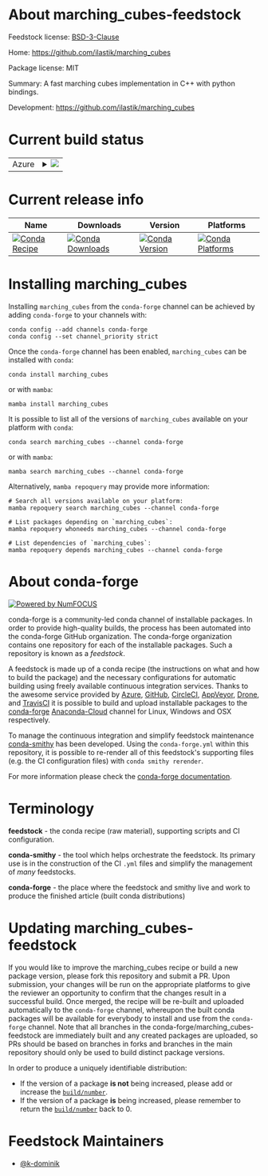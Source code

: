 About marching_cubes-feedstock
==============================

Feedstock license: [BSD-3-Clause](https://github.com/conda-forge/marching_cubes-feedstock/blob/main/LICENSE.txt)

Home: https://github.com/ilastik/marching_cubes

Package license: MIT

Summary: A fast marching cubes implementation in C++ with python bindings.

Development: https://github.com/ilastik/marching_cubes

Current build status
====================


<table>
    
  <tr>
    <td>Azure</td>
    <td>
      <details>
        <summary>
          <a href="https://dev.azure.com/conda-forge/feedstock-builds/_build/latest?definitionId=18813&branchName=main">
            <img src="https://dev.azure.com/conda-forge/feedstock-builds/_apis/build/status/marching_cubes-feedstock?branchName=main">
          </a>
        </summary>
        <table>
          <thead><tr><th>Variant</th><th>Status</th></tr></thead>
          <tbody><tr>
              <td>linux_64_python3.10.____cpython</td>
              <td>
                <a href="https://dev.azure.com/conda-forge/feedstock-builds/_build/latest?definitionId=18813&branchName=main">
                  <img src="https://dev.azure.com/conda-forge/feedstock-builds/_apis/build/status/marching_cubes-feedstock?branchName=main&jobName=linux&configuration=linux%20linux_64_python3.10.____cpython" alt="variant">
                </a>
              </td>
            </tr><tr>
              <td>linux_64_python3.11.____cpython</td>
              <td>
                <a href="https://dev.azure.com/conda-forge/feedstock-builds/_build/latest?definitionId=18813&branchName=main">
                  <img src="https://dev.azure.com/conda-forge/feedstock-builds/_apis/build/status/marching_cubes-feedstock?branchName=main&jobName=linux&configuration=linux%20linux_64_python3.11.____cpython" alt="variant">
                </a>
              </td>
            </tr><tr>
              <td>linux_64_python3.8.____cpython</td>
              <td>
                <a href="https://dev.azure.com/conda-forge/feedstock-builds/_build/latest?definitionId=18813&branchName=main">
                  <img src="https://dev.azure.com/conda-forge/feedstock-builds/_apis/build/status/marching_cubes-feedstock?branchName=main&jobName=linux&configuration=linux%20linux_64_python3.8.____cpython" alt="variant">
                </a>
              </td>
            </tr><tr>
              <td>linux_64_python3.9.____cpython</td>
              <td>
                <a href="https://dev.azure.com/conda-forge/feedstock-builds/_build/latest?definitionId=18813&branchName=main">
                  <img src="https://dev.azure.com/conda-forge/feedstock-builds/_apis/build/status/marching_cubes-feedstock?branchName=main&jobName=linux&configuration=linux%20linux_64_python3.9.____cpython" alt="variant">
                </a>
              </td>
            </tr><tr>
              <td>osx_64_python3.10.____cpython</td>
              <td>
                <a href="https://dev.azure.com/conda-forge/feedstock-builds/_build/latest?definitionId=18813&branchName=main">
                  <img src="https://dev.azure.com/conda-forge/feedstock-builds/_apis/build/status/marching_cubes-feedstock?branchName=main&jobName=osx&configuration=osx%20osx_64_python3.10.____cpython" alt="variant">
                </a>
              </td>
            </tr><tr>
              <td>osx_64_python3.11.____cpython</td>
              <td>
                <a href="https://dev.azure.com/conda-forge/feedstock-builds/_build/latest?definitionId=18813&branchName=main">
                  <img src="https://dev.azure.com/conda-forge/feedstock-builds/_apis/build/status/marching_cubes-feedstock?branchName=main&jobName=osx&configuration=osx%20osx_64_python3.11.____cpython" alt="variant">
                </a>
              </td>
            </tr><tr>
              <td>osx_64_python3.8.____cpython</td>
              <td>
                <a href="https://dev.azure.com/conda-forge/feedstock-builds/_build/latest?definitionId=18813&branchName=main">
                  <img src="https://dev.azure.com/conda-forge/feedstock-builds/_apis/build/status/marching_cubes-feedstock?branchName=main&jobName=osx&configuration=osx%20osx_64_python3.8.____cpython" alt="variant">
                </a>
              </td>
            </tr><tr>
              <td>osx_64_python3.9.____cpython</td>
              <td>
                <a href="https://dev.azure.com/conda-forge/feedstock-builds/_build/latest?definitionId=18813&branchName=main">
                  <img src="https://dev.azure.com/conda-forge/feedstock-builds/_apis/build/status/marching_cubes-feedstock?branchName=main&jobName=osx&configuration=osx%20osx_64_python3.9.____cpython" alt="variant">
                </a>
              </td>
            </tr><tr>
              <td>win_64_python3.10.____cpython</td>
              <td>
                <a href="https://dev.azure.com/conda-forge/feedstock-builds/_build/latest?definitionId=18813&branchName=main">
                  <img src="https://dev.azure.com/conda-forge/feedstock-builds/_apis/build/status/marching_cubes-feedstock?branchName=main&jobName=win&configuration=win%20win_64_python3.10.____cpython" alt="variant">
                </a>
              </td>
            </tr><tr>
              <td>win_64_python3.11.____cpython</td>
              <td>
                <a href="https://dev.azure.com/conda-forge/feedstock-builds/_build/latest?definitionId=18813&branchName=main">
                  <img src="https://dev.azure.com/conda-forge/feedstock-builds/_apis/build/status/marching_cubes-feedstock?branchName=main&jobName=win&configuration=win%20win_64_python3.11.____cpython" alt="variant">
                </a>
              </td>
            </tr><tr>
              <td>win_64_python3.8.____cpython</td>
              <td>
                <a href="https://dev.azure.com/conda-forge/feedstock-builds/_build/latest?definitionId=18813&branchName=main">
                  <img src="https://dev.azure.com/conda-forge/feedstock-builds/_apis/build/status/marching_cubes-feedstock?branchName=main&jobName=win&configuration=win%20win_64_python3.8.____cpython" alt="variant">
                </a>
              </td>
            </tr><tr>
              <td>win_64_python3.9.____cpython</td>
              <td>
                <a href="https://dev.azure.com/conda-forge/feedstock-builds/_build/latest?definitionId=18813&branchName=main">
                  <img src="https://dev.azure.com/conda-forge/feedstock-builds/_apis/build/status/marching_cubes-feedstock?branchName=main&jobName=win&configuration=win%20win_64_python3.9.____cpython" alt="variant">
                </a>
              </td>
            </tr>
          </tbody>
        </table>
      </details>
    </td>
  </tr>
</table>

Current release info
====================

| Name | Downloads | Version | Platforms |
| --- | --- | --- | --- |
| [![Conda Recipe](https://img.shields.io/badge/recipe-marching_cubes-green.svg)](https://anaconda.org/conda-forge/marching_cubes) | [![Conda Downloads](https://img.shields.io/conda/dn/conda-forge/marching_cubes.svg)](https://anaconda.org/conda-forge/marching_cubes) | [![Conda Version](https://img.shields.io/conda/vn/conda-forge/marching_cubes.svg)](https://anaconda.org/conda-forge/marching_cubes) | [![Conda Platforms](https://img.shields.io/conda/pn/conda-forge/marching_cubes.svg)](https://anaconda.org/conda-forge/marching_cubes) |

Installing marching_cubes
=========================

Installing `marching_cubes` from the `conda-forge` channel can be achieved by adding `conda-forge` to your channels with:

```
conda config --add channels conda-forge
conda config --set channel_priority strict
```

Once the `conda-forge` channel has been enabled, `marching_cubes` can be installed with `conda`:

```
conda install marching_cubes
```

or with `mamba`:

```
mamba install marching_cubes
```

It is possible to list all of the versions of `marching_cubes` available on your platform with `conda`:

```
conda search marching_cubes --channel conda-forge
```

or with `mamba`:

```
mamba search marching_cubes --channel conda-forge
```

Alternatively, `mamba repoquery` may provide more information:

```
# Search all versions available on your platform:
mamba repoquery search marching_cubes --channel conda-forge

# List packages depending on `marching_cubes`:
mamba repoquery whoneeds marching_cubes --channel conda-forge

# List dependencies of `marching_cubes`:
mamba repoquery depends marching_cubes --channel conda-forge
```


About conda-forge
=================

[![Powered by
NumFOCUS](https://img.shields.io/badge/powered%20by-NumFOCUS-orange.svg?style=flat&colorA=E1523D&colorB=007D8A)](https://numfocus.org)

conda-forge is a community-led conda channel of installable packages.
In order to provide high-quality builds, the process has been automated into the
conda-forge GitHub organization. The conda-forge organization contains one repository
for each of the installable packages. Such a repository is known as a *feedstock*.

A feedstock is made up of a conda recipe (the instructions on what and how to build
the package) and the necessary configurations for automatic building using freely
available continuous integration services. Thanks to the awesome service provided by
[Azure](https://azure.microsoft.com/en-us/services/devops/), [GitHub](https://github.com/),
[CircleCI](https://circleci.com/), [AppVeyor](https://www.appveyor.com/),
[Drone](https://cloud.drone.io/welcome), and [TravisCI](https://travis-ci.com/)
it is possible to build and upload installable packages to the
[conda-forge](https://anaconda.org/conda-forge) [Anaconda-Cloud](https://anaconda.org/)
channel for Linux, Windows and OSX respectively.

To manage the continuous integration and simplify feedstock maintenance
[conda-smithy](https://github.com/conda-forge/conda-smithy) has been developed.
Using the ``conda-forge.yml`` within this repository, it is possible to re-render all of
this feedstock's supporting files (e.g. the CI configuration files) with ``conda smithy rerender``.

For more information please check the [conda-forge documentation](https://conda-forge.org/docs/).

Terminology
===========

**feedstock** - the conda recipe (raw material), supporting scripts and CI configuration.

**conda-smithy** - the tool which helps orchestrate the feedstock.
                   Its primary use is in the construction of the CI ``.yml`` files
                   and simplify the management of *many* feedstocks.

**conda-forge** - the place where the feedstock and smithy live and work to
                  produce the finished article (built conda distributions)


Updating marching_cubes-feedstock
=================================

If you would like to improve the marching_cubes recipe or build a new
package version, please fork this repository and submit a PR. Upon submission,
your changes will be run on the appropriate platforms to give the reviewer an
opportunity to confirm that the changes result in a successful build. Once
merged, the recipe will be re-built and uploaded automatically to the
`conda-forge` channel, whereupon the built conda packages will be available for
everybody to install and use from the `conda-forge` channel.
Note that all branches in the conda-forge/marching_cubes-feedstock are
immediately built and any created packages are uploaded, so PRs should be based
on branches in forks and branches in the main repository should only be used to
build distinct package versions.

In order to produce a uniquely identifiable distribution:
 * If the version of a package **is not** being increased, please add or increase
   the [``build/number``](https://docs.conda.io/projects/conda-build/en/latest/resources/define-metadata.html#build-number-and-string).
 * If the version of a package **is** being increased, please remember to return
   the [``build/number``](https://docs.conda.io/projects/conda-build/en/latest/resources/define-metadata.html#build-number-and-string)
   back to 0.

Feedstock Maintainers
=====================

* [@k-dominik](https://github.com/k-dominik/)

